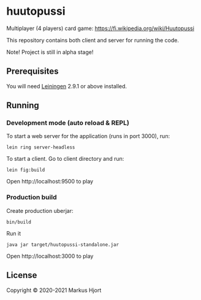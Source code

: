 # huutopussi

Multiplayer (4 players) card game: https://fi.wikipedia.org/wiki/Huutopussi

This repository contains both client and server for running the code.

Note! Project is still in alpha stage!

## Prerequisites

You will need [Leiningen][] 2.9.1 or above installed.

[leiningen]: https://github.com/technomancy/leiningen

## Running

### Development mode (auto reload & REPL)

To start a web server for the application (runs in port 3000), run:

    lein ring server-headless

To start a client. Go to client directory and run:

    lein fig:build

Open http://localhost:9500 to play

### Production build

Create production uberjar:

    bin/build

Run it

    java jar target/huutopussi-standalone.jar

Open http://localhost:3000 to play

## License

Copyright © 2020-2021 Markus Hjort
